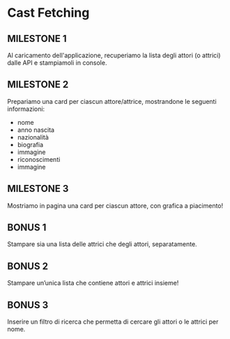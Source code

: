 # Cast Fetching

## MILESTONE 1
Al caricamento dell'applicazione, recuperiamo la lista degli attori (o attrici) dalle API e stampiamoli in console.

## MILESTONE 2
Prepariamo una card per ciascun attore/attrice, mostrandone le seguenti informazioni:
- nome
- anno nascita
- nazionalità
- biografia
- immagine
- riconoscimenti
- immagine

## MILESTONE 3
Mostriamo in pagina una card per ciascun attore, con grafica a piacimento!


## BONUS 1 
Stampare sia una lista delle attrici che degli attori, separatamente.

## BONUS 2 
Stampare un’unica lista che contiene attori e attrici insieme!

## BONUS 3
Inserire un filtro di ricerca che permetta di cercare gli attori o le attrici per nome.
